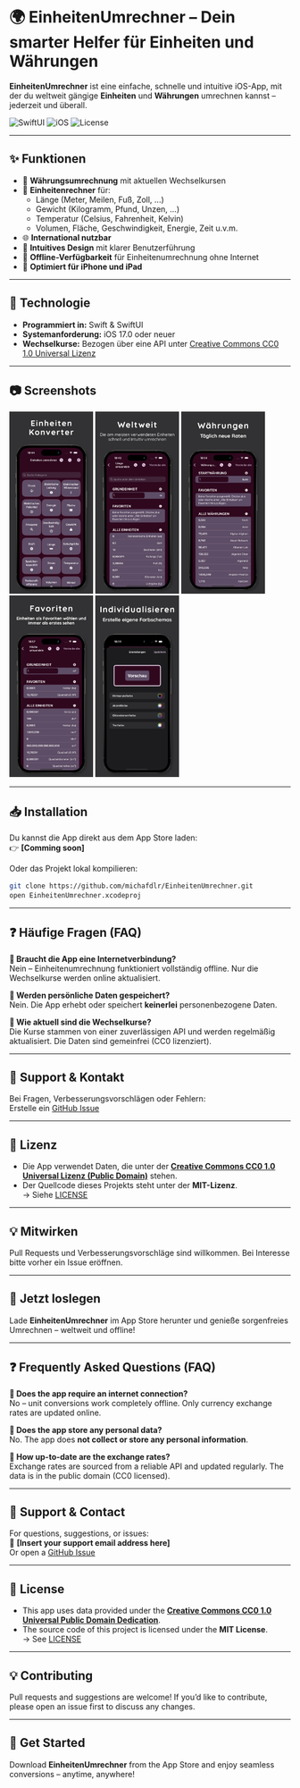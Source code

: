 # 🌍 EinheitenUmrechner – Dein smarter Helfer für Einheiten und Währungen

**EinheitenUmrechner** ist eine einfache, schnelle und intuitive iOS-App, mit der du weltweit gängige **Einheiten** und **Währungen** umrechnen kannst – jederzeit und überall.

![SwiftUI](https://img.shields.io/badge/SwiftUI-Compatible-blue?logo=swift)
![iOS](https://img.shields.io/badge/iOS-17%2B-lightgrey?logo=apple)
![License](https://img.shields.io/badge/Lizenz-CC0_1.0_Public_Domain-brightgreen)

---

## ✨ Funktionen

- 💱 **Währungsumrechnung** mit aktuellen Wechselkursen
- 📐 **Einheitenrechner** für:
  - Länge (Meter, Meilen, Fuß, Zoll, ...)
  - Gewicht (Kilogramm, Pfund, Unzen, ...)
  - Temperatur (Celsius, Fahrenheit, Kelvin)
  - Volumen, Fläche, Geschwindigkeit, Energie, Zeit u.v.m.
- 🌐 **International nutzbar**
- 🧠 **Intuitives Design** mit klarer Benutzerführung
- 📶 **Offline-Verfügbarkeit** für Einheitenumrechnung ohne Internet
- 📲 **Optimiert für iPhone und iPad**

---

## 🔧 Technologie

- **Programmiert in:** Swift & SwiftUI
- **Systemanforderung:** iOS 17.0 oder neuer
- **Wechselkurse:** Bezogen über eine API unter [Creative Commons CC0 1.0 Universal Lizenz](https://creativecommons.org/publicdomain/zero/1.0/)

---

## 📷 Screenshots

<p float="left">
  <img src="Assets/01.png" width="150" />
  <img src="Assets/02.png" width="150" />
  <img src="Assets/03.png" width="150" />
  <img src="Assets/04.png" width="150" />
  <img src="Assets/05.png" width="150" />
</p>

---

## 📥 Installation

Du kannst die App direkt aus dem App Store laden:  
👉 **[Comming soon]**

Oder das Projekt lokal kompilieren:

```bash
git clone https://github.com/michafdlr/EinheitenUmrechner.git
open EinheitenUmrechner.xcodeproj
```
---

## ❓ Häufige Fragen (FAQ)

**🔌 Braucht die App eine Internetverbindung?**  
Nein – Einheitenumrechnung funktioniert vollständig offline. Nur die Wechselkurse werden online aktualisiert.

**🔐 Werden persönliche Daten gespeichert?**  
Nein. Die App erhebt oder speichert **keinerlei** personenbezogene Daten.

**🔄 Wie aktuell sind die Wechselkurse?**  
Die Kurse stammen von einer zuverlässigen API und werden regelmäßig aktualisiert. Die Daten sind gemeinfrei (CC0 lizenziert).

---

## 🛟 Support & Kontakt

Bei Fragen, Verbesserungsvorschlägen oder Fehlern:  
Erstelle ein [GitHub Issue](https://github.com/michafdlr/EinheitenUmrechner/issues)

---

## 📄 Lizenz

- Die App verwendet Daten, die unter der **[Creative Commons CC0 1.0 Universal Lizenz (Public Domain)](https://creativecommons.org/publicdomain/zero/1.0/)** stehen.
- Der Quellcode dieses Projekts steht unter der **MIT-Lizenz**.  
  → Siehe [LICENSE](./LICENSE)

---

## 💡 Mitwirken

Pull Requests und Verbesserungsvorschläge sind willkommen. Bei Interesse bitte vorher ein Issue eröffnen.

---

## 🚀 Jetzt loslegen

Lade **EinheitenUmrechner** im App Store herunter und genieße sorgenfreies Umrechnen – weltweit und offline!

---

## ❓ Frequently Asked Questions (FAQ)

**🔌 Does the app require an internet connection?**  
No – unit conversions work completely offline. Only currency exchange rates are updated online.

**🔐 Does the app store any personal data?**  
No. The app does **not collect or store any personal information**.

**🔄 How up-to-date are the exchange rates?**  
Exchange rates are sourced from a reliable API and updated regularly. The data is in the public domain (CC0 licensed).

---

## 🛟 Support & Contact

For questions, suggestions, or issues:  
📧 **[Insert your support email address here]**  
Or open a [GitHub Issue](https://github.com/michafdlr/EinheitenUmrechner/issues)

---

## 📄 License

- This app uses data provided under the **[Creative Commons CC0 1.0 Universal Public Domain Dedication](https://creativecommons.org/publicdomain/zero/1.0/)**.
- The source code of this project is licensed under the **MIT License**.  
  → See [LICENSE](./LICENSE)

---

## 💡 Contributing

Pull requests and suggestions are welcome! If you’d like to contribute, please open an issue first to discuss any changes.

---

## 🚀 Get Started

Download **EinheitenUmrechner** from the App Store and enjoy seamless conversions – anytime, anywhere!
